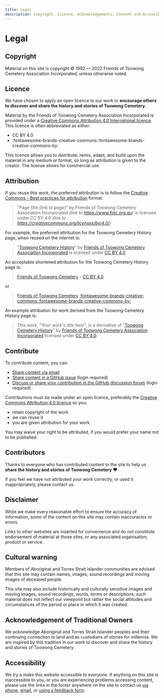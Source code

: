 ```yaml
---
title: Legal
description: Copyright, Licence, Acknowledgements, Consent and Accessibility
---
```


# Legal

## Copyright

Material on this site is copyright © 1992 — 2022 Friends of Toowong Cemetery Association Incorporated, unless otherwise noted. 

## Licence 

We have chosen to apply an open licence to our work to **encourage others to discover and share the history and stories of Toowong Cemetery.**

Material by the Friends of Toowong Cemetery Association Incorporated is provided under a [Creative Commons Attribution 4.0 International licence][CC-BY]. This licence is often abbreviated as either:

- CC BY 4.0
- :fontawesome-brands-creative-commons::fontawesome-brands-creative-commons-by:

This licence allows you to distribute, remix, adapt, and build upon the material in any medium or format, so long as attribution is given to the creator. The license allows for commercial use. 

## Attribution

If you reuse this work, the preferred attribution is to follow the [Creative Commons - Best practices for attribution](https://wiki.creativecommons.org/wiki/Best_practices_for_attribution) format:

>"Page title *(link to page)*" by Friends of Toowong Cemetery Association Incorporated *(link to https://www.fotc.org.au)* is licensed under CC BY 4.0 *(link to https://creativecommons.org/licenses/by/4.0/)*

For example, the preferred attribution for the Toowong Cemetery History page, when reused on the internet is:

>"[Toowong Cemetery History][history]" by [Friends of Toowong Cemetery Association Incorporated][site] is licensed under [CC BY 4.0][CC-BY]

An acceptable shortened attribution for the Toowong Cemetery History page is: 

>[Friends of Toowong Cemetery][history] - [CC BY 4.0][CC-BY]

or 

>[Friends of Toowong Cemetery][history] [:fontawesome-brands-creative-commons::fontawesome-brands-creative-commons-by:][CC-BY]

An example attribution for work derived from the Toowong Cemetery History page is:

>This work, "*Your work's title here*", is a derivative of "[Toowong Cemetery History][history]" by [Friends of Toowong Cemetery Association Incorporated][site] licensed under [CC BY 4.0][CC-BY]. 

## Contribute

To contribute content, you can:

- [Share content via email][email]
- [Share content in a GitHub issue][new-issue] (login required)
- [Discuss or share your contribution in the GitHub discussion forum][forum] (login required)

Contributions must be made under an open licence, preferably the [Creative Commons Attribution 4.0 licence][CC-BY] so you:

- retain copyright of the work
- we can reuse it
- you are given attribution for your work 

You may waive your right to be attributed, if you would prefer your name not to be published. 

## Contributors

Thanks to everyone who has contributed content to the site to help us **share the history and stories of Toowong Cemetery** :heart:

If you feel we have not attributed your work correctly, or used it inappropriately, please contact us.

## Disclaimer

While we make every reasonable effort to ensure the accuracy of information, some of the content on this site may contain inaccuracies or errors.

Links to other websites are inserted for convenience and do not constitute endorsement of material at those sites, or any associated organisation, product or service.

## Cultural warning

Members of Aboriginal and Torres Strait Islander communities are advised that this site may contain names, images, sound recordings and moving images of deceased people.

This site may also include historically and culturally sensitive images and moving images, sound recordings, words, terms or descriptions; such material does not reflect our viewpoint but rather the social attitudes and circumstances of the period or place in which it was created.

## Acknowledgement of Traditional Owners

We acknowledge Aboriginal and Torres Strait Islander peoples and their continuing connection to land and as custodians of stories for millennia. We are inspired by this tradition in our work to discover and share the history and stories of Toowong Cemetery.

## Accessibility

We try a make this website accessible to everyone. If anything on this site is inaccessible to you, or you are experiencing problems accessing content, please use the links in the footer anywhere on the site to contact us [via phone][phone], [email][email], or [using a feedback form][form].

<!--
## Your consent 

When you visited this site for the first time, we asked for your consent to use cookies to recognise your repeated visits, determine if you find what you're searching for, and measure if you find this site helpful. With your consent, you're helping us to make this site better. 

You can change your cookie settings at any time. 

[Change cookie settings](#__consent){ .md-button }
-->

<!-- links --> 

[github-contributors]: https://github.com/1871fotc/fotc/graphs/contributors
[contributors]: index.md
[history]: ../cemetery/history.md
[site]: ../index.md
[CC-BY]: https://creativecommons.org/licenses/by/4.0/
[new-issue]: https://github.com/1871fotc/fotc/issues/new/choose
[forum]: https://github.com/1871fotc/fotc/discussions
[email]: mailto:inquiries@fotc.org.au
[phone]: tel:0439998053
[form]: https://docs.google.com/forms/d/e/1FAIpQLSeS7K7-e-ofnn2OkPDL6ql7-CkBL67wwsQiv9upMDoRcXCRJQ/viewform?usp=pp_url&entry.975252590= 
